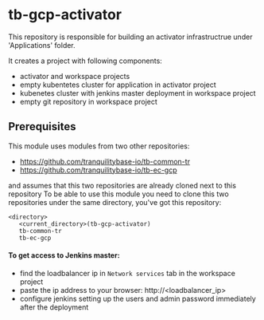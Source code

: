 # tb-gcp-activator

This repository is responsible for building an activator infrastructrue under 'Applications' folder.

It creates a project with following components: 
 - activator and workspace projects
 - empty kubentetes cluster for application in activator project
 - kubenetes cluster with jenkins master deployment in workspace project
 - empty git repository in workspace project
 
 ## Prerequisites
 
This module uses modules from two other repositories:
 - <https://github.com/tranquilitybase-io/tb-common-tr>
 - <https://github.com/tranquilitybase-io/tb-ec-gcp>
 
 and assumes that this two repositories are already cloned next to this repository
 To be able to use this module you need to clone this two repositories under the same 
 directory, you've got this repository:
 ```aidl
 <directory>
    <current_directory>(tb-gcp-activator)
    tb-common-tr
    tb-ec-gcp
```

#### To get access to Jenkins master:
- find the loadbalancer ip in `Network services` tab in the workspace project
- paste the ip address to your browser:
  http://<loadbalancer_ip>
- configure jenkins setting up the users and admin password immediately after the deployment 